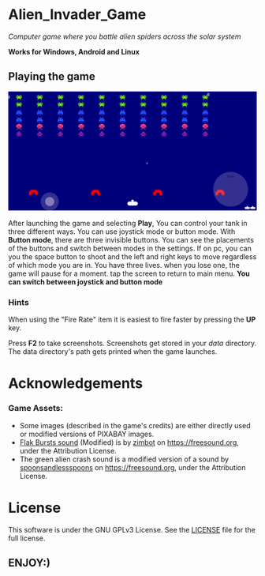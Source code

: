 # Alien_Invader_Game


*Computer game where you battle alien spiders across the solar system*

**Works for Windows, Android and Linux**


## Playing the game

 ![Gameplay Screenshot](https://github.com/itzshoaibmalik/Alien_Invader_Game/blob/main/Alien%20Invader/Annotation%202021-07-11%20190512.png  "Gameplay Screenshot")

After launching the game and selecting **Play**, You can control your tank in three different ways. You can use joystick mode or button mode. With **Button mode**, there are three invisible buttons. You can see the placements of the buttons and switch between modes in the settings. If on pc, you can you the space button to shoot and the left and right keys to move regardless of which mode you are in. You have three lives. when you lose one, the game will pause for a moment. tap the screen to return to main menu.
**You can switch between joystick and button mode**

### Hints

When using the "Fire Rate" item it is easiest to fire faster
by pressing the **UP** key.

Press **F2** to take screenshots. Screenshots get stored in your *data* directory. The data directory's path gets printed
when the game launches.

# Acknowledgements

### Game Assets:

* Some images (described in the game's credits) are either directly used or modified versions of PIXABAY images.
* [Flak Bursts sound](https://freesound.org/people/zimbot/sounds/209984/) (Modified) is by [zimbot](https://freesound.org/people/zimbot/) on https://freesound.org, under the Attribution License.
* The green alien crash sound is a modified version of a sound by [spoonsandlessspoons](https://freesound.org/people/spoonsandlessspoons/) on https://freesound.org, under the Attribution License.


# License
This software is under the GNU GPLv3 License. See the [LICENSE](https://github.com/nachomonkey/Interplanetary-Invaders/blob/master/LICENSE) file for the full license.

## ENJOY:)

